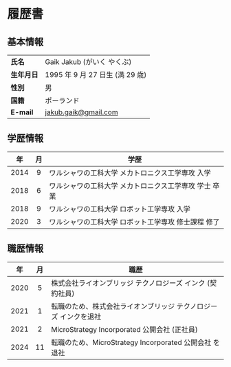 # 履歴書

## 基本情報

|              |                                 |
| ------------ | ------------------------------- |
| **氏名**     | Gaik Jakub (がいく やくぶ)      |
| **生年月日** | 1995 年 9 月 27 日生 (満 29 歳) |
| **性別**     | 男                              |
| **国籍**     | ポーランド                      |
| **E-mail**   | jakub.gaik@gmail.com            |

## 学歴情報

|  年  | 月  | 学歴                                                  |
| :--: | :-: | ----------------------------------------------------- |
| 2014 |  9  | ワルシャワの工科大学 メカトロニクス工学専攻 入学      |
| 2018 |  6  | ワルシャワの工科大学 メカトロニクス工学専攻 学士 卒業 |
| 2018 |  9  | ワルシャワの工科大学 ロボット工学専攻 入学            |
| 2020 |  3  | ワルシャワの工科大学 ロボット工学専攻 修士課程 修了   |

## 職歴情報

|  年  | 月  | 職歴                                                             |
| :--: | :-: | ---------------------------------------------------------------- |
| 2020 |  5  | 株式会社ライオンブリッジ テクノロジーズ インク (契約社員)        |
| 2021 |  1  | 転職のため、株式会社ライオンブリッジ テクノロジーズ インクを退社 |
| 2021 |  2  | MicroStrategy Incorporated 公開会社 (正社員)                     |
| 2024 | 11  | 転職のため、MicroStrategy Incorporated 公開会社 を退社           |

